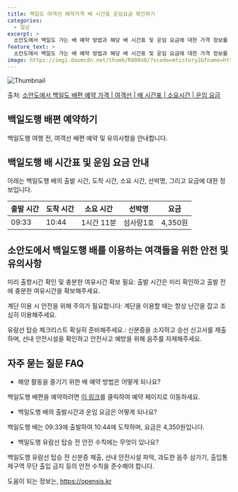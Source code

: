 ```yaml
---
title: 백일도 여객선 예약가격 배 시간표 운임요금 확인하기
categories:
  - 일상
excerpt: >
  소안도에서 백일도 가는 배 예약 방법과 해당 배 시간표 및 운임 요금에 대한 가격 정보를 안내 드리겠습니다. 안전하고 재밋는 백일도행 여행을 위해 아래 정보 참고하시기 바랍니다. 백일도행 배편 예약하기 👈 클릭소안도에서 백일도행 배 시간표출발 시간도착 시간소요 시간선박명요금09:3310:441시간 11분섬사랑1호4,350원백일도행 배편 예약하기 👈 클릭소안도에서 백일도행 여객선 탑승 시 이용수칙소안도에서 백일도행 배를 이용하는 여객들을 위한 안전 수칙 및 유의사항 중요한 내용: 미리 출항시간 확인 및 충분한 여유시간 확보 필요소안도에서 백일도행 배 출항시간을 확인한다.선박이 출항할 시간이 가까울 수록 사람들이 몰려 혼잡하므로 미리 매표소로 가서 충분한 여유시간을 갖고 출발한다.배가 선착장에 도착하면 탑승..
feature_text: >
  소안도에서 백일도 가는 배 예약 방법과 해당 배 시간표 및 운임 요금에 대한 가격 정보를 안내 드리겠습니다. 안전하고 재밋는 백일도행 여행을 위해 아래 정보 참고하시기 바랍니다. 백일도행 배편 예약하기 👈 클릭소안도에서 백일도행 배 시간표출발 시간도착 시간소요 시간선박명요금09:3310:441시간 11분섬사랑1호4,350원백일도행 배편 예약하기 👈 클릭소안도에서 백일도행 여객선 탑승 시 이용수칙소안도에서 백일도행 배를 이용하는 여객들을 위한 안전 수칙 및 유의사항 중요한 내용: 미리 출항시간 확인 및 충분한 여유시간 확보 필요소안도에서 백일도행 배 출항시간을 확인한다.선박이 출항할 시간이 가까울 수록 사람들이 몰려 혼잡하므로 미리 매표소로 가서 충분한 여유시간을 갖고 출발한다.배가 선착장에 도착하면 탑승..
image: https://img1.daumcdn.net/thumb/R800x0/?scode=mtistory2&fname=https%3A%2F%2Fblog.kakaocdn.net%2Fdn%2FzffoG%2FbtsHBsBufBg%2FKtEWS07rLJnsvuxKK8b7Lk%2Fimg.webp
---
```


![Thumbnail](https://img1.daumcdn.net/thumb/R800x0/?scode=mtistory2&fname=https%3A%2F%2Fblog.kakaocdn.net%2Fdn%2FzffoG%2FbtsHBsBufBg%2FKtEWS07rLJnsvuxKK8b7Lk%2Fimg.webp)

<p>출처: <a href="https://opensis.kr/entry/%EC%86%8C%EC%95%88%EB%8F%84%EC%97%90%EC%84%9C-%EB%B0%B1%EC%9D%BC%EB%8F%84-%EB%B0%B0%ED%8E%B8-%EC%98%88%EC%95%BD-%EA%B0%80%EA%B2%A9-%EC%97%AC%EA%B0%9D%EC%84%A0-%EB%B0%B0-%EC%8B%9C%EA%B0%84%ED%91%9C-%EC%86%8C%EC%9A%94%EC%8B%9C%EA%B0%84-%EC%9A%B4%EC%9E%84-%EC%9A%94%EA%B8%88" rel="dofollow">소안도에서 백일도 배편 예약 가격 | 여객선 | 배 시간표 | 소요시간 | 운임 요금</a> </p>

## 백일도행 배편 예약하기

백일도행 여행 전, 여객선 배편 예약 및 유의사항을 안내합니다.

## 백일도행 배 시간표 및 운임 요금 안내

아래는 백일도행 배의 출발 시간, 도착 시간, 소요 시간, 선박명, 그리고 요금에 대한 정보입니다.

**출발 시간** | **도착 시간** | **소요 시간** | **선박명** | **요금**  
---|---|---|---|---  
09:33 | 10:44 | 1시간 11분 | 섬사랑1호 | 4,350원  
  


## 소안도에서 백일도행 배를 이용하는 여객들을 위한 안전 및 유의사항

미리 출항시간 확인 및 충분한 여유시간 확보 필요: 출발 시간은 미리 확인하고 출발 전에 충분한 여유시간을 확보해주세요.

계단 이용 시 안전을 위해 주의가 필요합니다: 계단을 이용할 때는 항상 난간을 잡고 조심히 이용해주세요.

유람선 탑승 체크리스트 확실히 준비해주세요.: 신분증을 소지하고 승선 신고서를 제출하며, 선내 안전시설을 확인하고 안전사고 예방을 위해
음주를 자제해주세요.



## 자주 묻는 질문 FAQ

  * 해양 활동을 즐기기 위한 배 예약 방법은 어떻게 되나요?

백일도행 배편을 예약하려면 [이 링크](https://opensis.kr/entry/%EC%86%8C%EC%95%88%EB%8F%84%EC%97%90%EC%84%9C-%EB%B0%B1%EC%9D%BC%EB%8F%84-%EB%B0%B0%ED%8E%B8-%EC%98%88%EC%95%BD-%EA%B0%80%EA%B2%A9-%EC%97%AC%EA%B0%9D%EC%84%A0-%EB%B0%B0-%EC%8B%9C%EA%B0%84%ED%91%9C-%EC%86%8C%EC%9A%94%EC%8B%9C%EA%B0%84-%EC%9A%B4%EC%9E%84-%EC%9A%94%EA%B8%88)를 클릭하여 예약 페이지로 이동하세요.

  * 백일도행 배의 출발시간과 운임 요금은 어떻게 되나요?

백일도행 배는 09:33에 출발하여 10:44에 도착하며, 요금은 4,350원입니다.

  * 백일도행 유람선 탑승 전 안전 수칙에는 무엇이 있나요?

백일도행 유람선 탑승 전 신분증 제출, 선내 안전시설 파악, 과도한 음주 삼가기, 출입통제구역 무단 출입 금지 등의 안전 수칙을 준수해야
합니다.



 

도움이 되는 정보는, <a href="https://opensis.kr" rel="dofollow">https://opensis.kr</a>


